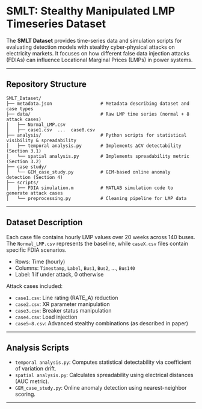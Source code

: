 
# SMLT: Stealthy Manipulated LMP Timeseries Dataset

The **SMLT Dataset** provides time-series data and simulation scripts for evaluating detection models with stealthy cyber-physical attacks on electricity markets. It focuses on how different false data injection attacks (FDIAs) can influence Locational Marginal Prices (LMPs) in power systems. 

---

##  Repository Structure

```
SMLT_Dataset/
├── metadata.json                  # Metadata describing dataset and case types
├── data/                          # Raw LMP time series (normal + 8 attack cases)
│   ├── Normal_LMP.csv
│   ├── case1.csv  ...  case8.csv
├── analysis/                      # Python scripts for statistical visibility & spreadability
│   ├── temporal analysis.py       # Implements ∆CV detectability (Section 3.1)
│   └── spatial analysis.py        # Implements spreadability metric (Section 3.2)
├── case study/
│   └── GEM_case_study.py          # GEM-based online anomaly detection (Section 4)
├── scripts/
│   ├── FDIA simulation.m          # MATLAB simulation code to generate attack cases
│   └── preprocessing.py           # Cleaning pipeline for LMP data
```

---

##  Dataset Description

Each case file contains hourly LMP values over 20 weeks across 140 buses. The `Normal_LMP.csv` represents the baseline, while `caseX.csv` files contain specific FDIA scenarios.

- Rows: Time (hourly)
- Columns: `Timestamp`, `Label`, `Bus1`, `Bus2`, ..., `Bus140`
- Label: 1 if under attack, 0 otherwise

Attack cases included:
- `case1.csv`: Line rating (RATE_A) reduction
- `case2.csv`: XR parameter manipulation
- `case3.csv`: Breaker status manipulation
- `case4.csv`: Load injection
- `case5–8.csv`: Advanced stealthy combinations (as described in paper)

---

##  Analysis Scripts

- `temporal analysis.py`: Computes statistical detectability via coefficient of variation drift.
- `spatial analysis.py`: Calculates spreadability using electrical distances (AUC metric).
- `GEM_case_study.py`: Online anomaly detection using nearest-neighbor scoring.

---


